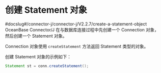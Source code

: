 创建 Statement 对象 
====================================
#docslug#/connector-j/connector-j/V2.2.7/create-a-statement-object
OceanBase Connector/J 在与数据库连接过程中先创建一个 Connection 对象，然后创建一个 Statement 对象。

Connection 对象使用 `createStatement` 方法返回 Statement 类型的对象。

创建 Statement 对象的示例如下：

```java
Statement st = conn.createStatement();
```


